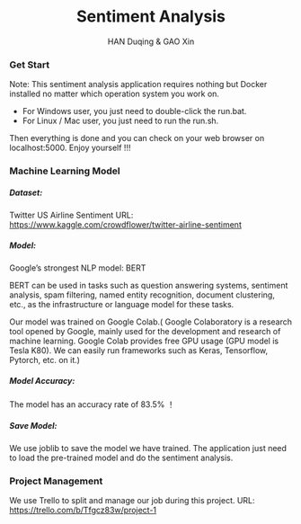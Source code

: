 # <center>Sentiment Analysis</center>
<center>HAN Duqing & GAO Xin</center>

### Get Start
Note: This sentiment analysis application requires nothing but Docker installed no matter which operation system you work on.
- For  Windows user, you just need to double-click the run.bat.
- For  Linux / Mac user, you just need to run the run.sh.

Then everything is done and you can check on your web browser on localhost:5000.
Enjoy yourself !!!

### Machine Learning Model
##### Dataset: 
Twitter US Airline Sentiment
URL: https://www.kaggle.com/crowdflower/twitter-airline-sentiment

##### Model: 
Google’s strongest NLP model: BERT

BERT can be used in tasks such as question answering systems, sentiment analysis, spam filtering, named entity recognition, document clustering, etc., as the infrastructure or language model for these tasks.

Our model was trained on Google Colab.( Google Colaboratory is a research tool opened by Google, mainly used for the development and research of machine learning. Google Colab provides free GPU usage (GPU model is Tesla K80). We can easily run frameworks such as Keras, Tensorflow, Pytorch, etc. on it.)

##### Model Accuracy: 
The model has an accuracy rate of 83.5% ！

##### Save Model: 
We use joblib to save the model we have trained. The application just need to load the pre-trained model and do the sentiment analysis.

### Project Management
We use Trello to split and manage our job during this project.
URL: https://trello.com/b/Tfgcz83w/project-1